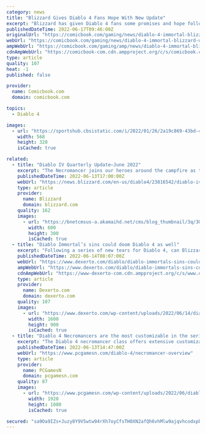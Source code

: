 ```yaml
---
category: news
title: "Blizzard Gives Diablo 4 Fans Hope With New Update"
excerpt: "Blizzard has given Diablo 4 fans some promises and hope following all the Diablo Immortal backlash. Since its release, consumers and critics alike have heavily criticized the monetization of Diablo ..."
publishedDateTime: 2022-06-17T09:46:00Z
originalUrl: "https://comicbook.com/gaming/news/diablo-4-immortal-blizzard-update-promise/"
webUrl: "https://comicbook.com/gaming/news/diablo-4-immortal-blizzard-update-promise/"
ampWebUrl: "https://comicbook.com/gaming/amp/news/diablo-4-immortal-blizzard-update-promise/"
cdnAmpWebUrl: "https://comicbook-com.cdn.ampproject.org/c/s/comicbook.com/gaming/amp/news/diablo-4-immortal-blizzard-update-promise/"
type: article
quality: 107
heat: -1
published: false

provider:
  name: Comicbook.com
  domain: comicbook.com

topics:
  - Diablo 4

images:
  - url: "https://sportshub.cbsistatic.com/i/2022/01/26/2a19c869-43bd-4777-afd8-a18d3bed97b5/epic-games-logo-new-cropped-hed.jpg?width=568&height=320"
    width: 568
    height: 320
    isCached: true

related:
  - title: "Diablo IV Quarterly Update—June 2022"
    excerpt: "The Necromancer joins our heroes around the campfire as the fifth and final class available at launch in Diablo IV. See how you will bend bone, blood, darkness, and the undead to your will."
    publishedDateTime: 2022-06-13T17:00:00Z
    webUrl: "https://news.blizzard.com/en-us/diablo4/23816542/diablo-iv-quarterly-update-june-2022"
    type: article
    provider:
      name: Blizzard
      domain: blizzard.com
    quality: 162
    images:
      - url: "https://bnetcmsus-a.akamaihd.net/cms/blog_thumbnail/3q/3QIS84S3PJK41654707055839.jpg"
        width: 600
        height: 300
        isCached: true
  - title: "Diablo Immortal’s sins could doom Diablo 4 as well"
    excerpt: "Following a series of new tears for Diablo 4, can Blizzard ever fully regain the playerbase's trust following the backlash to Immortal?"
    publishedDateTime: 2022-06-14T08:07:00Z
    webUrl: "https://www.dexerto.com/diablo/diablo-immortals-sins-could-doom-diablo-4-well-1847489/"
    ampWebUrl: "https://www.dexerto.com/diablo/diablo-immortals-sins-could-doom-diablo-4-well-1847489/?amp"
    cdnAmpWebUrl: "https://www-dexerto-com.cdn.ampproject.org/c/s/www.dexerto.com/diablo/diablo-immortals-sins-could-doom-diablo-4-well-1847489/?amp"
    type: article
    provider:
      name: Dexerto.com
      domain: dexerto.com
    quality: 107
    images:
      - url: "https://www.dexerto.com/wp-content/uploads/2022/06/14/diablo-immortal-diablo-4-microtransactions-1.jpeg"
        width: 1600
        height: 900
        isCached: true
  - title: "Diablo 4 Necromancers are the most customizable in the series"
    excerpt: "The Diablo 4 necromancer class offers extensive customization not just in its skills and specialties, but even in how you build your undead army."
    publishedDateTime: 2022-06-13T14:47:00Z
    webUrl: "https://www.pcgamesn.com/diablo-4/necromancer-overview"
    type: article
    provider:
      name: PCGamesN
      domain: pcgamesn.com
    quality: 87
    images:
      - url: "https://www.pcgamesn.com/wp-content/uploads/2022/06/diablo-4-necromancer-1.jpg"
        width: 1920
        height: 1080
        isCached: true

secured: "sa9Oa9IZs+Juzy8Y9V5wtw94rXh7oyCfsTH0XN2afQh6vhMlw9ajqvhcodxpbYP3l2BQo9VbMZEbwt7b7WMKfs9EaLlxttJ5fDhIjIB1YdwcW0gOY1R72fWvezEBwORN2i+mst53kaNuojfZ9hqd3oLbNWDBMSZW7fsiwvEGRDi18HOkC8QT6fdy3JyGN5UbXG2OmtV0pLZ5a5OA9fIc6Fso1JKNdV8/+3OTFrndUfG2JmDoZpjsZ9TBEYhA6zcZE88SIyZvhZ2D+CAN5Lfu0MOya0oiimEE2s8yXjT7OC16RbkO3JQNefZxh0TGgMeVIXez8TbJEo2iyacCwflDJmfoLI6bubx1PhWJ+HppEZI=;6Ux6c79BRbfDGGQ4iXZl3w=="
---
```


